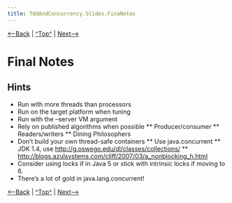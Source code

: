 ```yaml
---
title: TddAndConcurrency.Slides.FinaNotes
---
```

[<--Back](TddAndConcurrency.Slides.KeepItAwayFromMe) | [^Top^](TddAndConcurrency.Slides) | [Next-->](TddAndConcurrency.Slides.RandomStuff)

# Final Notes

## Hints
* Run with more threads than processors
* Run on the target platform when tuning
* Run with the –server VM argument
* Rely on published algorithms when possible
** Producer/consumer
** Readers/writers
** Dining Philosophers
* Don’t build your own thread-safe containers
** Use java.concurrent
** JDK 1.4, use http://g.oswego.edu/dl/classes/collections/
** http://blogs.azulsystems.com/cliff/2007/03/a_nonblocking_h.html
* Consider using locks if in Java 5 or stick with intrinsic locks if moving to 6.
* There’s a lot of gold in java.lang.concurrent!

[<--Back](TddAndConcurrency.Slides.KeepItAwayFromMe) | [^Top^](TddAndConcurrency.Slides) | [Next-->](TddAndConcurrency.Slides.RandomStuff)
